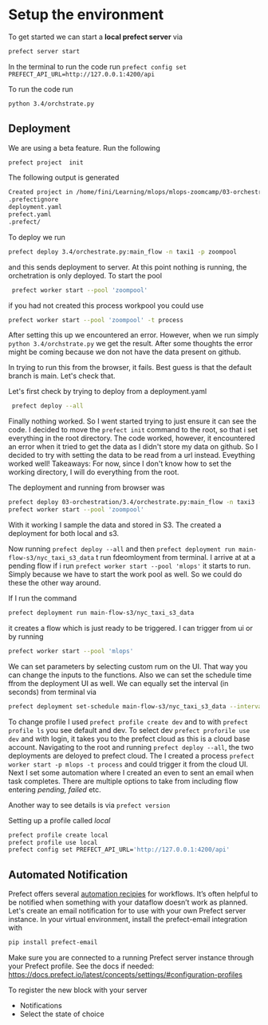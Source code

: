 # Setup the environment

To get started we can start a __local prefect server__ via

```sh
prefect server start
```

In the terminal to run the code run `prefect config set PREFECT_API_URL=http://127.0.0.1:4200/api`

To run the code run 

```sh
python 3.4/orchstrate.py
```

## Deployment
We are using a beta feature. Run the following
```sh
prefect project  init
```

The following output is generated

```sh
Created project in /home/fini/Learning/mlops/mlops-zoomcamp/03-orchestration with the following new files:
.prefectignore
deployment.yaml
prefect.yaml
.prefect/
```

To deploy we run 

```sh
prefect deploy 3.4/orchestrate.py:main_flow -n taxi1 -p zoompool
```

and this sends deployment to server. At this point nothing is running, the orchetration is only deployed. To start the pool

```sh
 prefect worker start --pool 'zoompool'
 ```

 if you had not created this process workpool you could use

 ```sh
 prefect worker start --pool 'zoompool' -t process
 ```

 After setting this up we encountered an error. However, when we run simply `python 3.4/orchstrate.py` we get the result. After some thoughts the error might be coming because we don not have the data present on github.

 In trying to run this from the browser, it fails. Best guess is that the default branch is main. Let's check that.

 Let's first check by trying to deploy from a deployment.yaml

```sh
 prefect deploy --all
 ```

 Finally nothing worked. So I went started trying to just ensure it can see the code. I decided to move the `prefect init` command to the root, so that i set everything in the root directory. The code worked, however, it encountered an error when it tried to get the data as I didn't store my data on github. So I decided to try with setting the data to be read from a url instead. Eveything worked well! Takeaways: For now, since I don't know how to set the working directory, I will do everything from the root.

 The deployment and running from browser was

 ```sh
 prefect deploy 03-orchestration/3.4/orchestrate.py:main_flow -n taxi3 -p zoompool
 prefect worker start --pool 'zoompool'
 ```

 With it working I sample the data and stored in S3. The created a deployment for both local and s3.


 Now running `prefect deploy --all` and then `prefect deployment run main-flow-s3/nyc_taxi_s3_data` t run fdeomloyment from terminal. I arrive at at a pending flow if i run `prefect worker start --pool 'mlops'` it starts to run. Simply because we have to start the work pool as well. So we could do these the other way around.

 If I run the command

 ```sh
 prefect deployment run main-flow-s3/nyc_taxi_s3_data
 ```
  it creates a flow which is just ready to be triggered. I can trigger from ui or  by running

```sh
prefect worker start --pool 'mlops'
```

We can set parameters by selecting custom rum on the UI. That way you can change the inputs to the functions. Also we can set the schedule time ffrom the deployment UI as well. We can equally set the interval (in seconds) from terminal via

 ```sh
 prefect deployment set-schedule main-flow-s3/nyc_taxi_s3_data --interval 120
 ```

 To change profile I used `prefect profile create dev` and to  with `prefect profile ls` you see default and dev. To select dev `prefect proforile use dev` and with login, it takes you to the prefect cloud as this is a cloud base account.  Navigating to the root and running `prefect deploy --all`, the two deployments are deloyed to prefect cloud. The I created a process `prefect worker start -p mlops -t process` and could trigger it from the cloud UI. Next I set some automation where I created an even to sent an email when task completes. There are multiple options to take from including flow entering _pending, failed_ etc.

 Another way to see details is via `prefect version`


 Setting up a profile called _local_

 ```sh
 prefect profile create local
 prefect profile use local
 prefect config set PREFECT_API_URL='http://127.0.0.1:4200/api'
 ```

 ## Automated Notification

Prefect offers several [automation recipies](https://docs.prefect.io/2.10.12/cloud/automations/) for workflows.
It’s often helpful to be notified when something with your dataflow doesn’t work
as planned. Let's create an email notification for to use with your own Prefect server instance.
In your virtual environment, install the prefect-email integration with 

```bash
pip install prefect-email
```

Make sure you are connected to a running Prefect server instance through your
Prefect profile.
See the docs if needed: https://docs.prefect.io/latest/concepts/settings/#configuration-profiles

To register the new block with your server 
 - Notifications 
 - Select the state of choice
 